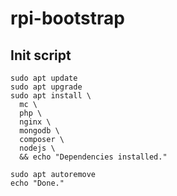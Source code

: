 # rpi-bootstrap

## Init script

```
sudo apt update
sudo apt upgrade
sudo apt install \
  mc \
  php \
  nginx \
  mongodb \
  composer \
  nodejs \
  && echo "Dependencies installed."

sudo apt autoremove
echo "Done."
```
